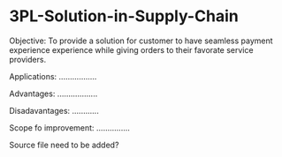 # 3PL-Solution-in-Supply-Chain
Objective: To provide a solution for customer to have seamless payment experience experience while giving orders to their favorate service providers.

Applications:
.................

Advantages:
..................

Disadavantages:
............

Scope fo improvement:
...............


Source file need to be added?
